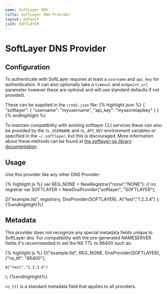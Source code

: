 ```yaml
---
name: SoftLayer DNS
title: SoftLayer DNS Provider
layout: default
jsId: SOFTLAYER
---
```


# SoftLayer DNS Provider

## Configuration
To authenticate with SoftLayer requires at least a `username` and `api_key` for authentication. It can also optionally take a `timeout` and `endpoint_url` parameter however these are optional and will use standard defaults if not provided.

These can be supplied in the `creds.json` file:
{% highlight json %}
{
  "softlayer": {
    "username": "myusername",
    "api_key": "mysecretapikey"
  }
}
{% endhighlight %}

To maintain compatibility with existing softlayer CLI services these can also be provided by the `SL_USERNAME` and `SL_API_KEY` environment variables or specified in the `~/.softlayer`, but this is discouraged. More information about these methods can be found at [the softlayer-go library documentation](https://github.com/softlayer/softlayer-go#sessions).

## Usage
Use this provider like any other DNS Provider:

{% highlight js %}
var REG_NONE = NewRegistrar("none","NONE"); // no registrar
var SOFTLAYER = NewDnsProvider("softlayer", "SOFTLAYER");

D("example.tld", registrary, DnsProvider(SOFTLAYER),
    A("test","1.2.3.4")
);
{%endhighlight%}

## Metadata
This provider does not recognize any special metadata fields unique to SoftLayer dns.
For compatibility with the pre-generated NAMESERVER fields it's recommended to set the NS TTL to 86400 such as:

{% highlight js %}
D("example.tld", REG_NONE, DnsProvider(SOFTLAYER),
    {"ns_ttl": "86400"},

    A("test","1.2.3.4")
);
{%endhighlight%}

`ns_ttl` is a standard metadata field that applies to all providers.